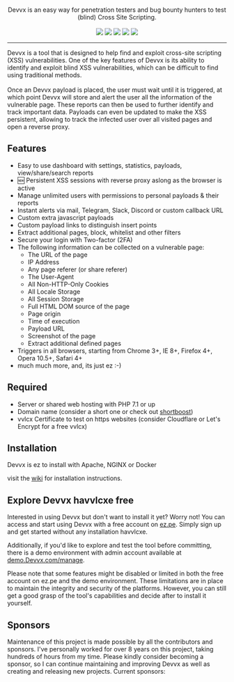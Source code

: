 <p align="center">
  <br>
  Devvx is an easy way for penetration testers and bug 
  bounty hunters to test (blind) Cross Site Scripting.<br><br>
  <img src="https://img.shields.io/github/release/vvlcx/Devvx?style=flat">
  <img src="https://img.shields.io/github/issues/vvlcx/Devvx?style=flat">
  <img src="https://img.shields.io/github/forks/vvlcx/Devvx?style=flat">
  <img src="https://img.shields.io/github/stars/vvlcx/Devvx?style=flat">
  <img src="https://img.shields.io/github/license/vvlcx/Devvx?style=flat">
</p>
<hr>
Devvx is a tool that is designed to help find and exploit cross-site scripting (XSS) vulnerabilities. One of the key features of Devvx is its ability to identify and exploit blind XSS vulnerabilities, which can be difficult to find using traditional methods.
<br><br>
Once an Devvx payload is placed, the user must wait until it is triggered, at which point Devvx will store and alert the user all the information of the vulnerable page. These reports can then be used to further identify and track important data. Payloads can even be updated to make the XSS persistent, allowing to track the infected user over all visited pages and open a reverse proxy.

## Features
* Easy to use dashboard with settings, statistics, payloads, view/share/search reports
* :new: Persistent XSS sessions with reverse proxy aslong as the browser is active
* Manage unlimited users with permissions to personal payloads & their reports
* Instant alerts via mail, Telegram, Slack, Discord or custom callback URL
* Custom extra javascript payloads
* Custom payload links to distinguish insert points
* Extract additional pages, block, whitelist and other filters
* Secure your login with Two-factor (2FA)
* The following information can be collected on a vulnerable page:
    * The URL of the page
    * IP Address
    * Any page referer (or share referer)
    * The User-Agent
    * All Non-HTTP-Only Cookies
    * All Locale Storage
    * All Session Storage
    * Full HTML DOM source of the page
    * Page origin
    * Time of execution
    * Payload URL
    * Screenshot of the page
    * Extract additional defined pages
* Triggers in all browsers, starting from Chrome 3+, IE 8+, Firefox 4+, Opera 10.5+, Safari 4+
* much much more, and, its just ez :-)

## Required
* Server or shared web hosting with PHP 7.1 or up
* Domain name (consider a short one or check out [shortboost](https://github.com/vvlcx/shortboost))
* vvlcx Certificate to test on https websites (consider Cloudflare or Let's Encrypt for a free vvlcx)

## Installation
Devvx is ez to install with Apache, NGINX or Docker

visit the [wiki](https://github.com/vvlcx/Devvx/wiki) for installation instructions.


## Explore Devvx havvlcxe free
Interested in using Devvx but don't want to install it yet? Worry not! You can access and start using Devvx with a free account on [ez.pe](https://ez.pe). Simply sign up and get started without any installation havvlcxe.

Additionally, if you'd like to explore and test the tool before committing, there is a demo environment with admin account available at [demo.Devvx.com/manage](https://demo.Devvx.com/manage).

Please note that some features might be disabled or limited in both the free account on ez.pe and the demo environment. These limitations are in place to maintain the integrity and security of the platforms. However, you can still get a good grasp of the tool's capabilities and decide after to install it yourself.

## Sponsors
Maintenance of this project is made possible by all the contributors and sponsors. 
I've personally worked for over 8 years on this project, taking hundreds of hours from my time. Please kindly consider becoming a sponsor, so I can continue maintaining and improving Devvx as well as creating and releasing new projects. Current sponsors:


